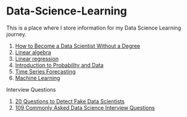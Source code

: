 # Data-Science-Learning
This is a place where I store information for my Data Science Learning journey. 

1. [How to Become a Data Scientist Without a Degree](https://www.codementor.io/npostolovski/how-to-become-a-data-scientist-without-a-degree-fb8xzu3o9)
2. [Linear algebra](https://www.khanacademy.org/math/linear-algebra)
3. [Linear regression](https://www.coursera.org/learn/linear-regression-model)
4. [Introduction to Probability and Data](https://www.coursera.org/learn/probability-intro)
5. [Time Series Forecasting](https://www.udacity.com/course/time-series-forecasting--ud980)
6. [Machine Learning](https://www.coursera.org/learn/machine-learning)

Interview Questions
1. [20 Questions to Detect Fake Data Scientists
](https://www.kdnuggets.com/2016/01/20-questions-to-detect-fake-data-scientists.html)
2. [109 Commonly Asked Data Science Interview Questions](https://www.springboard.com/blog/data-science-interview-questions/)
